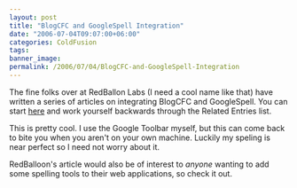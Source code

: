 ```yaml
---
layout: post
title: "BlogCFC and GoogleSpell Integration"
date: "2006-07-04T09:07:00+06:00"
categories: ColdFusion 
tags: 
banner_image: 
permalink: /2006/07/04/BlogCFC-and-GoogleSpell-Integration
---
```


The fine folks over at RedBallon Labs (I need a cool name like that) have written a series of articles on integrating BlogCFC and GoogleSpell. You can start <a href="http://labs.redbd.net/blog/index.cfm/2006/7/4/BlogCFC-and-GoogieSpell-Intergration-Explained">here</a> and work yourself backwards through the Related Entries list.

This is pretty cool. I use the Google Toolbar myself, but this can come back to bite you when you aren't on your own machine. Luckily my speling is near perfect so I need not worry about it. 

RedBalloon's article would also be of interest to <i>anyone</i> wanting to add some spelling tools to their web applications, so check it out.